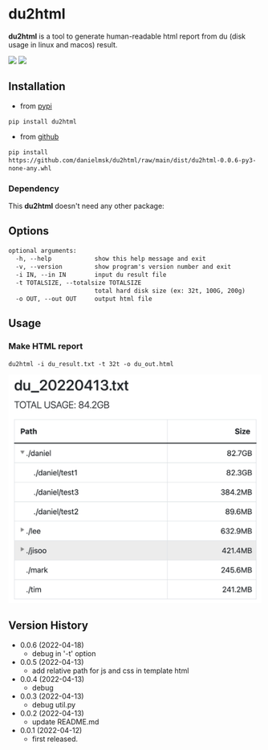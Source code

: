 # du2html

**du2html** is a tool to generate human-readable html report from du (disk usage in linux and macos) result.

[<img src="https://img.shields.io/pypi/v/du2html.svg">](https://pypi.org/project/du2html/)
[<img src="https://img.shields.io/pypi/dm/du2html.svg">](https://pypi.org/project/du2html/)

## Installation

- from [pypi](https://pypi.org/project/du2html/)

```
pip install du2html
```

- from [github](https://github.com/danielmsk/du2html)

```
pip install https://github.com/danielmsk/du2html/raw/main/dist/du2html-0.0.6-py3-none-any.whl
```

### Dependency

This **du2html** doesn't need any other package:

## Options

```
optional arguments:
  -h, --help            show this help message and exit
  -v, --version         show program's version number and exit
  -i IN, --in IN        input du result file
  -t TOTALSIZE, --totalsize TOTALSIZE
                        total hard disk size (ex: 32t, 100G, 200g)
  -o OUT, --out OUT     output html file
```

## Usage

### Make HTML report

```
du2html -i du_result.txt -t 32t -o du_out.html
```

![](https://raw.githubusercontent.com/danielmsk/du2html/master/docs/screenshot1.png?token=GHSAT0AAAAAABS6DQNIN5LA7MWDY4OFLSYKYSWHKFQ)

## Version History

- 0.0.6 (2022-04-18)
  - debug in '-t' option
- 0.0.5 (2022-04-13)
  - add relative path for js and css in template html
- 0.0.4 (2022-04-13)
  - debug
- 0.0.3 (2022-04-13)
  - debug util.py
- 0.0.2 (2022-04-13)
  - update README.md
- 0.0.1 (2022-04-12)
  - first released.
